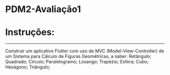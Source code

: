 # PDM2-Avaliação1

# Instruções:
-----------------------------------------------------------------------------------------------------
Construir um aplicativo Flutter com uso de MVC (Model-View-Controller) de um Sistema 
para Cálculo de Figuras Geométricas, a saber:
Retângulo;
Quadrado;
Círculo;
Paralelogramo;
Losango;
Trapézio;
Esfera;
Cubo;
Hexágono;
Triângulo;